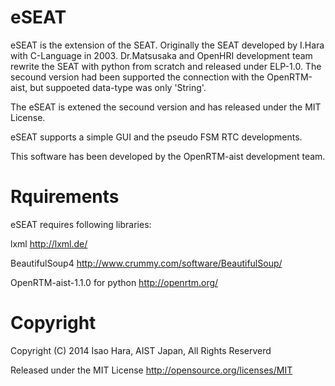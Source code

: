 eSEAT
=====

eSEAT is the extension of the SEAT.
Originally the SEAT developed by I.Hara with C-Language in 2003.
Dr.Matsusaka and OpenHRI development team rewrite the SEAT with python from scratch and released under ELP-1.0.
The secound version had been supported the connection with the OpenRTM-aist, but suppoeted data-type was only 'String'.

The eSEAT is extened the secound version and has released under the MIT License.

eSEAT supports a simple GUI and the pseudo FSM  RTC developments.

This software has been developed by the OpenRTM-aist development team.

Rquirements
============
eSEAT requires following libraries:

lxml
  http://lxml.de/

BeautifulSoup4
  http://www.crummy.com/software/BeautifulSoup/
  
OpenRTM-aist-1.1.0 for python
  http://openrtm.org/
  
Copyright
==========
Copyright (C) 2014 Isao Hara, AIST Japan,  All Rights Reserverd

 Released under the MIT License <http://opensource.org/licenses/MIT> 
 
 
